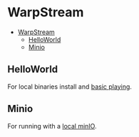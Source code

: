 # WarpStream

- [WarpStream](#warpstream)
  - [HelloWorld](#helloworld)
  - [Minio](#minio)

## HelloWorld

For local binaries install and [basic playing](./HelloWorld.md).

## Minio

For running with a [local minIO](minio/README.md).